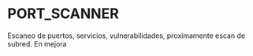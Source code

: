 # PORT_SCANNER
Escaneo de puertos, servicios, vulnerabilidades, proximamente escan de subred. En mejora

